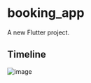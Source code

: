 # booking_app

A new Flutter project.

## Timeline

![image](https://user-images.githubusercontent.com/48413548/134026675-25529797-b858-410f-9057-210c1ed0f97f.png)
